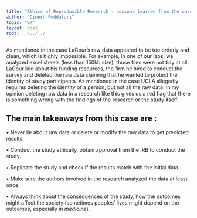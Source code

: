 ```yaml
---
title: "Ethics of Reproducible Research - Lessons learned from the case study"
author: "Dinesh Poddaturi"
topic: "07"
layout: post
root: ../../../
---
```


As mentioned in the case LaCour’s raw data appeared to be too orderly and clean, which is highly impossible. For example, in one of our labs, we analyzed excel sheets (less than 150kb size), those files were not tidy at all. LaCour lied about his funding resources, the firm he hired to conduct the survey and deleted the raw data claiming that he wanted to protect the identity of study participants. As mentioned in the case UCLA allegedly requires deleting the identity of a person, but not all the raw data. In my opinion deleting raw data in a research like this gives us a red flag that there is something wrong with the findings of the research or the study itself.

## The main takeaways from this case are :

•	Never lie about raw data or delete or modify the raw data to get predicted results.

•	Conduct the study ethically, obtain approval from the IRB to conduct the study.

•	Replicate the study and check if the results match with the initial data.

•	Make sure the authors involved in the research analyzed the data at least once.

•	Always think about the consequences of the study, how the outcomes might affect the society (sometimes peoples’ lives might depend on the outcomes, especially in *medicine*).

